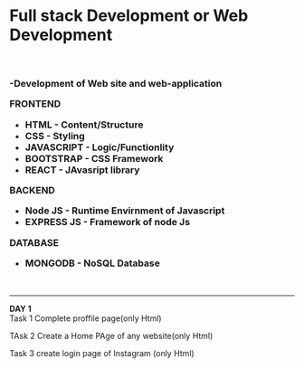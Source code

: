 <b><h1>Full stack Development or Web Development</h1></b><br/>
<h3>
-Development of Web site and web-application

FRONTEND 
- HTML  -  Content/Structure
- CSS   -  Styling
- JAVASCRIPT - Logic/Functionlity
- BOOTSTRAP -  CSS Framework
- REACT  -  JAvasript library

BACKEND
-  Node  JS  - Runtime Envirnment of Javascript
-  EXPRESS JS  - Framework of node Js


DATABASE
- MONGODB - NoSQL Database </h3><br/>
<hr/>


<b>DAY 1 </b><br/>
Task 1
Complete proffile page(only Html)

TAsk 2
Create a Home PAge of any website(only Html)

Task 3
create login page of Instagram (only Html)